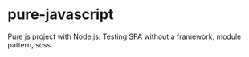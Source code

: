 # pure-javascript
Pure js project with Node.js. Testing SPA without a framework, module pattern, scss.

